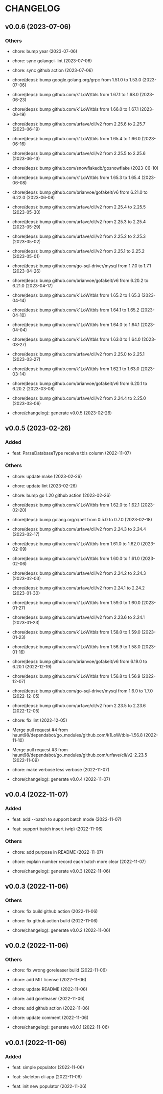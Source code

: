 # CHANGELOG

## v0.0.6 (2023-07-06)

### Others

- chore: bump year (2023-07-06)

- chore: sync golangci-lint (2023-07-06)

- chore: sync github action (2023-07-06)

- chore(deps): bump google.golang.org/grpc from 1.51.0 to 1.53.0 (2023-07-06)

- chore(deps): bump github.com/k1LoW/tbls from 1.67.1 to 1.68.0 (2023-06-23)

- chore(deps): bump github.com/k1LoW/tbls from 1.66.0 to 1.67.1 (2023-06-19)

- chore(deps): bump github.com/urfave/cli/v2 from 2.25.6 to 2.25.7 (2023-06-19)

- chore(deps): bump github.com/k1LoW/tbls from 1.65.4 to 1.66.0 (2023-06-16)

- chore(deps): bump github.com/urfave/cli/v2 from 2.25.5 to 2.25.6 (2023-06-13)

- chore(deps): bump github.com/snowflakedb/gosnowflake (2023-06-10)

- chore(deps): bump github.com/k1LoW/tbls from 1.65.3 to 1.65.4 (2023-06-08)

- chore(deps): bump github.com/brianvoe/gofakeit/v6 from 6.21.0 to 6.22.0 (2023-06-08)

- chore(deps): bump github.com/urfave/cli/v2 from 2.25.4 to 2.25.5 (2023-05-30)

- chore(deps): bump github.com/urfave/cli/v2 from 2.25.3 to 2.25.4 (2023-05-29)

- chore(deps): bump github.com/urfave/cli/v2 from 2.25.2 to 2.25.3 (2023-05-02)

- chore(deps): bump github.com/urfave/cli/v2 from 2.25.1 to 2.25.2 (2023-05-01)

- chore(deps): bump github.com/go-sql-driver/mysql from 1.7.0 to 1.7.1 (2023-04-26)

- chore(deps): bump github.com/brianvoe/gofakeit/v6 from 6.20.2 to 6.21.0 (2023-04-17)

- chore(deps): bump github.com/k1LoW/tbls from 1.65.2 to 1.65.3 (2023-04-14)

- chore(deps): bump github.com/k1LoW/tbls from 1.64.1 to 1.65.2 (2023-04-10)

- chore(deps): bump github.com/k1LoW/tbls from 1.64.0 to 1.64.1 (2023-04-04)

- chore(deps): bump github.com/k1LoW/tbls from 1.63.0 to 1.64.0 (2023-03-27)

- chore(deps): bump github.com/urfave/cli/v2 from 2.25.0 to 2.25.1 (2023-03-27)

- chore(deps): bump github.com/k1LoW/tbls from 1.62.1 to 1.63.0 (2023-03-14)

- chore(deps): bump github.com/brianvoe/gofakeit/v6 from 6.20.1 to 6.20.2 (2023-03-08)

- chore(deps): bump github.com/urfave/cli/v2 from 2.24.4 to 2.25.0 (2023-03-06)

- chore(changelog): generate v0.0.5 (2023-02-26)

## v0.0.5 (2023-02-26)

### Added

- feat: ParseDatabaseType receive tbls column (2022-11-07)

### Others

- chore: update make (2023-02-26)

- chore: update lint (2023-02-26)

- chore: bump go 1.20 github action (2023-02-26)

- chore(deps): bump github.com/k1LoW/tbls from 1.62.0 to 1.62.1 (2023-02-20)

- chore(deps): bump golang.org/x/net from 0.5.0 to 0.7.0 (2023-02-18)

- chore(deps): bump github.com/urfave/cli/v2 from 2.24.3 to 2.24.4 (2023-02-17)

- chore(deps): bump github.com/k1LoW/tbls from 1.61.0 to 1.62.0 (2023-02-09)

- chore(deps): bump github.com/k1LoW/tbls from 1.60.0 to 1.61.0 (2023-02-06)

- chore(deps): bump github.com/urfave/cli/v2 from 2.24.2 to 2.24.3 (2023-02-03)

- chore(deps): bump github.com/urfave/cli/v2 from 2.24.1 to 2.24.2 (2023-01-30)

- chore(deps): bump github.com/k1LoW/tbls from 1.59.0 to 1.60.0 (2023-01-27)

- chore(deps): bump github.com/urfave/cli/v2 from 2.23.6 to 2.24.1 (2023-01-23)

- chore(deps): bump github.com/k1LoW/tbls from 1.58.0 to 1.59.0 (2023-01-23)

- chore(deps): bump github.com/k1LoW/tbls from 1.56.9 to 1.58.0 (2023-01-16)

- chore(deps): bump github.com/brianvoe/gofakeit/v6 from 6.19.0 to 6.20.1 (2022-12-19)

- chore(deps): bump github.com/k1LoW/tbls from 1.56.8 to 1.56.9 (2022-12-07)

- chore(deps): bump github.com/go-sql-driver/mysql from 1.6.0 to 1.7.0 (2022-12-05)

- chore(deps): bump github.com/urfave/cli/v2 from 2.23.5 to 2.23.6 (2022-12-05)

- chore: fix lint (2022-12-05)

- Merge pull request #4 from haunt98/dependabot/go_modules/github.com/k1LoW/tbls-1.56.8 (2022-11-10)

- Merge pull request #3 from haunt98/dependabot/go_modules/github.com/urfave/cli/v2-2.23.5 (2022-11-09)

- chore: make verbose less verbose (2022-11-07)

- chore(changelog): generate v0.0.4 (2022-11-07)

## v0.0.4 (2022-11-07)

### Added

- feat: add --batch to support batch mode (2022-11-07)

- feat: support batch insert (wip) (2022-11-06)

### Others

- chore: add purpose in README (2022-11-07)

- chore: explain number record each batch more clear (2022-11-07)

- chore(changelog): generate v0.0.3 (2022-11-06)

## v0.0.3 (2022-11-06)

### Others

- chore: fix build github action (2022-11-06)

- chore: fix github action build (2022-11-06)

- chore(changelog): generate v0.0.2 (2022-11-06)

## v0.0.2 (2022-11-06)

### Others

- chore: fix wrong goreleaser build (2022-11-06)

- chore: add MIT license (2022-11-06)

- chore: update README (2022-11-06)

- chore: add goreleaser (2022-11-06)

- chore: add github action (2022-11-06)

- chore: update comment (2022-11-06)

- chore(changelog): generate v0.0.1 (2022-11-06)

## v0.0.1 (2022-11-06)

### Added

- feat: simple populator (2022-11-06)

- feat: skeleton cli app (2022-11-06)

- feat: init new populator (2022-11-06)
